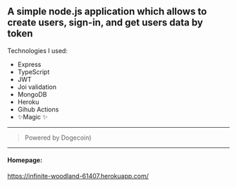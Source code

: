 ## A simple node.js application which allows to create users, sign-in, and get users data by token

Technologies I used:
- Express
- TypeScript
- JWT
- Joi validation
- MongoDB
- Heroku
- Gihub Actions
- ✨Magic ✨

---
> Powered by Dogecoin)

---

#### Homepage:
https://infinite-woodland-61407.herokuapp.com/